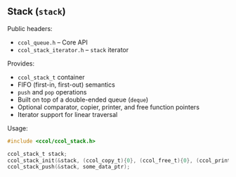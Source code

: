 ## Stack (`stack`)

Public headers:
- `ccol_queue.h` – Core API
- `ccol_stack_iterator.h` – `stack` iterator

Provides:
- `ccol_stack_t` container
- FIFO (first-in, first-out) semantics
- `push` and `pop` operations
- Built on top of a double-ended queue (`deque`)
- Optional comparator, copier, printer, and free function pointers
- Iterator support for linear traversal

Usage:

```c
#include <ccol/ccol_stack.h>

ccol_stack_t stack;
ccol_stack_init(&stack, (ccol_copy_t){0}, (ccol_free_t){0}, (ccol_print_t){0}, (ccol_comparator_t){0});
ccol_stack_push(&stack, some_data_ptr);
```
